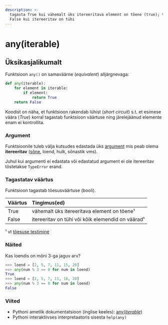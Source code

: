```yaml
---
description: >-
  tagasta True kui vähemalt üks itereeritava element on tõene (true); tagasta
  False kui itereeritav on tühi
---
```


# any\(iterable\)

## Üksikasjalikumalt

Funktsioon `any()` on samaväärne \(_equivalent_\) alljärgnevaga:

```python
def any(iterable):
    for element in iterable:
        if element:
            return True
    return False
```

Koodist on näha, et funktsioon rakendab lühist \(_short circuit_\) s.t. et esimese väära \(_True_\) korral tagastab funktsioon väärtuse ning järelejäänud elemente enam ei kontrollita.

### Argument

Funktsioonile tuleb välja kutsudes edastada üks [argument](../../terminid/sonastik/argument.md) mis peab olema **itereeritav** \([sõne](../sisseehitatud-tueuebid/sone-str/), loend, hulk, sõnastik vms\).

Juhul kui argumenti ei edastata või edastatud argument ei ole itereeritav tõstetakse `TypeError` erand.

### Tagastatav väärtus

Funktsioon tagastab tõesusväärtuse \(booli\).

| Väärtus | Tingimus\(ed\) |
| :--- | :--- |
| True | vähemalt üks itereeritava element on tõene¹ |
| False | itereeritav on tühi või kõik elemendid on väärad¹ |

¹ vt [tõesuse testimine](../sisseehitatud-tueuebid/toesuse-testimine.md)

### Näited

Kas loendis on mõni 3-ga jaguv arv?

```python
>>> loend = [2, 5, 7, 11, 15, 20]
>>> any(num % 3 == 0 for num in loend)
True
>>> loend = [2, 5, 7, 11, 16, 20]
>>> any(num % 3 == 0 for num in loend)
False
```

### Viited

* Pythoni ametlik dokumentatsioon \(inglise keeles\): [any\(_iterable_\)](https://docs.python.org/3/library/functions.html#any)
* Pythoni interaktiivses interpretaatoris sisesta `help(any)`

